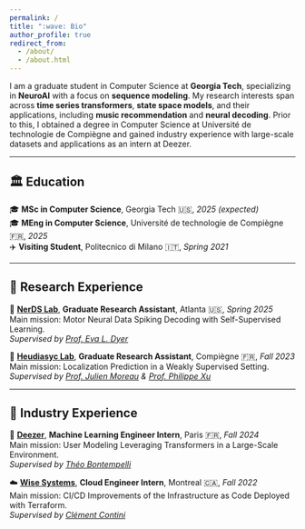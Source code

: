 ```yaml
---
permalink: /
title: ":wave: Bio"
author_profile: true
redirect_from: 
  - /about/
  - /about.html
---
```


I am a graduate student in Computer Science at **Georgia Tech**, specializing in **NeuroAI** with a focus on **sequence modeling**. My research interests span across **time series transformers**, **state space models**, and their applications, including **music recommendation** and **neural decoding**. Prior to this, I obtained a degree in Computer Science at Université de technologie de Compiègne and gained industry experience with large-scale datasets and applications as an intern at Deezer.

---

## :classical_building: Education  
:mortar_board: **MSc in Computer Science**, Georgia Tech :us:, *2025 (expected)*  
:mortar_board: **MEng in Computer Science**, Université de technologie de Compiègne :fr:, *2025*  
:airplane: **Visiting Student**, Politecnico di Milano :it:, *Spring 2021*  

---

## :microscope: Research Experience
:brain: **[NerDS Lab](https://dyerlab.gatech.edu/)**, **Graduate Research Assistant**, Atlanta :us:, *Spring 2025*  
Main mission: Motor Neural Data Spiking Decoding with Self-Supervised Learning.  
*Supervised by [Prof. Eva L. Dyer](https://scholar.google.com/citations?user=Sb_jcHcAAAAJ&hl)*

:round_pushpin: **[Heudiasyc Lab](https://www.hds.utc.fr/en/)**, **Graduate Research Assistant**, Compiègne :fr:, *Fall 2023*  
Main mission: Localization Prediction in a Weakly Supervised Setting.  
*Supervised by [Prof. Julien Moreau](https://www.hds.utc.fr/~moreajul/dokuwiki/) & [Prof. Philippe Xu](https://perso.ensta-paris.fr/~philippe.xu/)*

---

## :briefcase: Industry Experience
:musical_note: **[Deezer](https://www.deezer.com/)**, **Machine Learning Engineer Intern**, Paris :fr:, *Fall 2024*  
Main mission: User Modeling Leveraging Transformers in a Large-Scale Environment.  
*Supervised by [Théo Bontempelli](https://scholar.google.com/citations?user=7wlFpDwAAAAJ&hl)*

:cloud: **[Wise Systems](https://www.wisesystems.com/)**, **Cloud Engineer Intern**, Montreal :canada:, *Fall 2022*  
Main mission: CI/CD Improvements of the Infrastructure as Code Deployed with Terraform.  
*Supervised by [Clément Contini](https://www.linkedin.com/in/clement-contini/?locale=en_US)*
